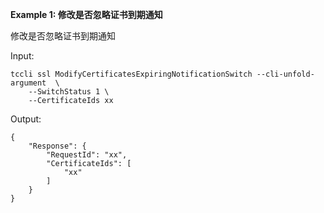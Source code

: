 **Example 1: 修改是否忽略证书到期通知**

修改是否忽略证书到期通知

Input: 

```
tccli ssl ModifyCertificatesExpiringNotificationSwitch --cli-unfold-argument  \
    --SwitchStatus 1 \
    --CertificateIds xx
```

Output: 
```
{
    "Response": {
        "RequestId": "xx",
        "CertificateIds": [
            "xx"
        ]
    }
}
```

